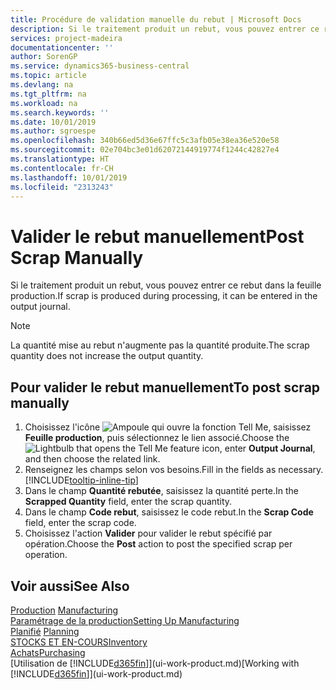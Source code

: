 ```yaml
---
title: Procédure de validation manuelle du rebut | Microsoft Docs
description: Si le traitement produit un rebut, vous pouvez entrer ce rebut dans la feuille production. Remarquez que la quantité perte n'augmente pas la quantité produite.
services: project-madeira
documentationcenter: ''
author: SorenGP
ms.service: dynamics365-business-central
ms.topic: article
ms.devlang: na
ms.tgt_pltfrm: na
ms.workload: na
ms.search.keywords: ''
ms.date: 10/01/2019
ms.author: sgroespe
ms.openlocfilehash: 340b66ed5d36e67ffc5c3afb05e38ea36e520e58
ms.sourcegitcommit: 02e704bc3e01d62072144919774f1244c42827e4
ms.translationtype: HT
ms.contentlocale: fr-CH
ms.lasthandoff: 10/01/2019
ms.locfileid: "2313243"
---
```

# <a name="post-scrap-manually"></a><span data-ttu-id="981bf-104">Valider le rebut manuellement</span><span class="sxs-lookup"><span data-stu-id="981bf-104">Post Scrap Manually</span></span>
<span data-ttu-id="981bf-105">Si le traitement produit un rebut, vous pouvez entrer ce rebut dans la feuille production.</span><span class="sxs-lookup"><span data-stu-id="981bf-105">If scrap is produced during processing, it can be entered in the output journal.</span></span> 

> [!NOTE]
> <span data-ttu-id="981bf-106">La quantité mise au rebut n'augmente pas la quantité produite.</span><span class="sxs-lookup"><span data-stu-id="981bf-106">The scrap quantity does not increase the output quantity.</span></span>  

## <a name="to-post-scrap-manually"></a><span data-ttu-id="981bf-107">Pour valider le rebut manuellement</span><span class="sxs-lookup"><span data-stu-id="981bf-107">To post scrap manually</span></span>  
1. <span data-ttu-id="981bf-108">Choisissez l'icône ![Ampoule qui ouvre la fonction Tell Me](media/ui-search/search_small.png "Dites-moi ce que vous voulez faire"), saisissez **Feuille production**, puis sélectionnez le lien associé.</span><span class="sxs-lookup"><span data-stu-id="981bf-108">Choose the ![Lightbulb that opens the Tell Me feature](media/ui-search/search_small.png "Tell me what you want to do") icon, enter **Output Journal**, and then choose the related link.</span></span>  
2. <span data-ttu-id="981bf-109">Renseignez les champs selon vos besoins.</span><span class="sxs-lookup"><span data-stu-id="981bf-109">Fill in the fields as necessary.</span></span> [!INCLUDE[tooltip-inline-tip](includes/tooltip-inline-tip_md.md)]  
3. <span data-ttu-id="981bf-110">Dans le champ **Quantité rebutée**, saisissez la quantité perte.</span><span class="sxs-lookup"><span data-stu-id="981bf-110">In the **Scrapped Quantity** field, enter the scrap quantity.</span></span>  
4. <span data-ttu-id="981bf-111">Dans le champ **Code rebut**, saisissez le code rebut.</span><span class="sxs-lookup"><span data-stu-id="981bf-111">In the **Scrap Code** field, enter the scrap code.</span></span>  
5. <span data-ttu-id="981bf-112">Choisissez l'action **Valider** pour valider le rebut spécifié par opération.</span><span class="sxs-lookup"><span data-stu-id="981bf-112">Choose the **Post** action to post the specified scrap per operation.</span></span>  

## <a name="see-also"></a><span data-ttu-id="981bf-113">Voir aussi</span><span class="sxs-lookup"><span data-stu-id="981bf-113">See Also</span></span>  
<span data-ttu-id="981bf-114">[Production](production-manage-manufacturing.md)  </span><span class="sxs-lookup"><span data-stu-id="981bf-114">[Manufacturing](production-manage-manufacturing.md)  </span></span>  
[<span data-ttu-id="981bf-115">Paramétrage de la production</span><span class="sxs-lookup"><span data-stu-id="981bf-115">Setting Up Manufacturing</span></span>](production-configure-production-processes.md)  
<span data-ttu-id="981bf-116">[Planifié](production-planning.md)    </span><span class="sxs-lookup"><span data-stu-id="981bf-116">[Planning](production-planning.md)    </span></span>  
[<span data-ttu-id="981bf-117">STOCKS ET EN-COURS</span><span class="sxs-lookup"><span data-stu-id="981bf-117">Inventory</span></span>](inventory-manage-inventory.md)  
[<span data-ttu-id="981bf-118">Achats</span><span class="sxs-lookup"><span data-stu-id="981bf-118">Purchasing</span></span>](purchasing-manage-purchasing.md)  
<span data-ttu-id="981bf-119">[Utilisation de [!INCLUDE[d365fin](includes/d365fin_md.md)]](ui-work-product.md)</span><span class="sxs-lookup"><span data-stu-id="981bf-119">[Working with [!INCLUDE[d365fin](includes/d365fin_md.md)]](ui-work-product.md)</span></span>

